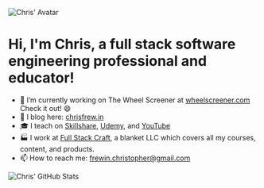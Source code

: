 ![Chris' Avatar](https://chrisfrew.in/static/9d22dd6a27798273f8ae5666631b6d5c/bae4e/profile-pic.jpg)
# Hi, I'm Chris, a full stack software engineering professional and educator!

- 🔭 I’m currently working on The Wheel Screener at [wheelscreener.com](https://wheelscreener.com) Check it out! 😄
- 📝 I blog here: [chrisfrew.in](https://chrisfrew.in)
- 🎓 I teach on [Skillshare](https://www.skillshare.com/user/christopherfrewin), [Udemy](https://www.udemy.com/user/chris-frewin/), and [YouTube](https://www.youtube.com/channel/UCLaNEXFBI1wpGtxvGVjfHKw)
- 🏭 I work at [Full Stack Craft](https://fullstackcraft.com), a blanket LLC which covers all my courses, content, and products.
- 📫 How to reach me: [frewin.christopher@gmail.com](mailto:frewin.christopher@gmail.com)

![Chris' GitHub Stats](https://github-readme-stats.vercel.app/api/?username=princefishthrower&show_icons=true&title_color=f92672&icon_color=00FFFF&text_color=9f9f9f&bg_color=1A1A1A)
